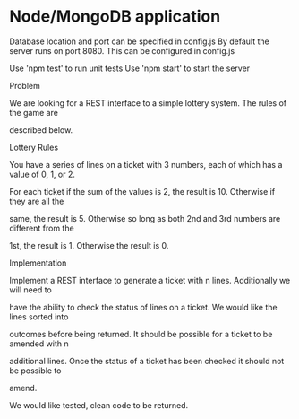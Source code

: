 # Node/MongoDB application

Database location and port can be specified in config.js
By default the server runs on port 8080. This can be configured in config.js


Use 'npm test' to run unit tests
Use 'npm start' to start the server

Problem

We are looking for a REST interface to a simple lottery system. The rules of the game are

described below.

Lottery Rules

You have a series of lines on a ticket with 3 numbers, each of which has a value of 0, 1, or 2.

For each ticket if the sum of the values is 2, the result is 10. Otherwise if they are all the

same, the result is 5. Otherwise so long as both 2nd and 3rd numbers are different from the

1st, the result is 1. Otherwise the result is 0.

Implementation

Implement a REST interface to generate a ticket with n lines. Additionally we will need to

have the ability to check the status of lines on a ticket. We would like the lines sorted into

outcomes before being returned. It should be possible for a ticket to be amended with n

additional lines. Once the status of a ticket has been checked it should not be possible to

amend.

We would like tested, clean code to be returned.